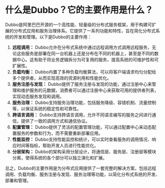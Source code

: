 # 什么是Dubbo？它的主要作用是什么？

Dubbo是阿里巴巴开源的一个高性能、轻量级的分布式服务框架，用于构建可扩展的分布式应用和服务治理体系。它提供了一系列功能和特性，旨在简化分布式系统的开发和管理。以下是Dubbo的主要作用：

1. **远程调用：** Dubbo允许在分布式系统中通过远程调用方式调用远程服务，无论这些服务是部署在同一台机器上还是分布在不同的机器上，甚至是不同的数据中心。这有助于将业务逻辑拆分为可复用的服务，提高系统的可维护性和可扩展性。
2. **负载均衡：** Dubbo内置了多种负载均衡算法，可以将客户端请求均匀分配给多个提供者，从而实现高效的资源利用和性能优化。
3. **服务注册与发现：** Dubbo提供了服务注册与发现的功能，通过注册中心来管理和维护服务的元数据，消费者可以通过注册中心来获取可用的提供者列表，实现动态服务发现和调用。
4. **服务治理：** Dubbo支持服务治理功能，包括服务降级、容错机制、流量控制等，以保证系统的稳定性和可靠性。
5. **跨语言调用：** Dubbo支持跨语言调用，允许不同语言编写的服务之间进行通信，提供了一致的调用方式和通信协议。
6. **配置管理：** Dubbo提供了灵活的配置管理功能，可以通过配置中心来动态配置服务的参数和行为，而不需要重新部署应用。
7. **性能监控：** Dubbo支持性能监控和统计，可以实时查看服务的调用情况、响应时间等指标，帮助开发人员进行性能优化。
8. **分层架构：** Dubbo的架构采用分层设计，将通信层、服务层、注册层等模块分离，使得系统的各个部分可以独立演化和扩展。

总之，Dubbo的主要作用是为分布式应用提供了一套完整的解决方案，包括远程调用、负载均衡、服务注册与发现、服务治理等功能，以简化分布式系统的开发、部署和管理。
